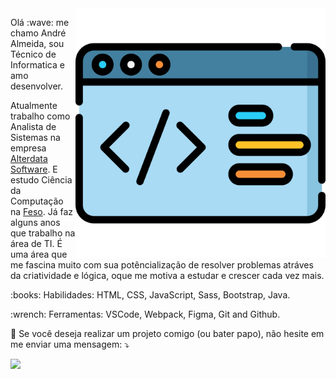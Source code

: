<img src="img/img.png" min-width="400px" max-width="400px" width="400px" align="right" alt="computador-img">

<p align="left">
Olá :wave: me chamo André Almeida, sou Técnico de Informatica e amo desenvolver.
</p>

<p align="left">
Atualmente trabalho como Analista de Sistemas na empresa <a href="https://www.alterdata.com.br/">Alterdata Software</a>. E estudo Ciência da Computação na <a href="https://www.unifeso.edu.br/">Feso</a>. Já faz alguns anos que trabalho na área de TI. É uma área que me fascina muito com sua potêncialização de resolver problemas atráves da criatividade e lógica, oque me motiva a estudar e crescer cada vez mais. 
</p>

<p align="left">
:books: Habilidades: HTML, CSS, JavaScript, Sass, Bootstrap, Java.
</p>

<p align="left">
:wrench: Ferramentas: VSCode, Webpack, Figma, Git and Github.
</p>

<p align="left">
💌 Se você deseja realizar um projeto comigo (ou bater papo), não hesite em me enviar uma mensagem: ⤵️
</p>

<p align="left">
    <a href="https://www.linkedin.com/in/andreluas" alt="Linkedin">
        <img src="https://img.shields.io/badge/-Linkedin-0e76a8?style=for-the-badge&logo=Linkedin&logoColor=white&link=https://www.linkedin.com/in/andreluas" />
    </a>
</p>